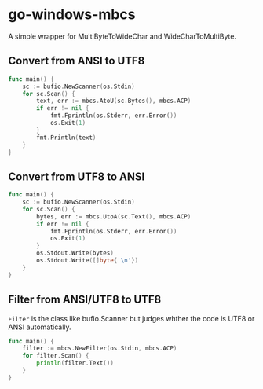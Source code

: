 go-windows-mbcs
===============

A simple wrapper for MultiByteToWideChar and WideCharToMultiByte.

Convert from ANSI to UTF8
--------------------

```go
func main() {
    sc := bufio.NewScanner(os.Stdin)
    for sc.Scan() {
        text, err := mbcs.AtoU(sc.Bytes(), mbcs.ACP)
        if err != nil {
            fmt.Fprintln(os.Stderr, err.Error())
            os.Exit(1)
        }
        fmt.Println(text)
    }
}
```

Convert from UTF8 to ANSI
----------------

```go
func main() {
    sc := bufio.NewScanner(os.Stdin)
    for sc.Scan() {
        bytes, err := mbcs.UtoA(sc.Text(), mbcs.ACP)
        if err != nil {
            fmt.Fprintln(os.Stderr, err.Error())
            os.Exit(1)
        }
        os.Stdout.Write(bytes)
        os.Stdout.Write([]byte{'\n'})
    }
}
```

Filter from ANSI/UTF8 to UTF8
--------------------

`Filter` is the class like bufio.Scanner but judges whther the code is UTF8 or ANSI automatically.

```go
func main() {
    filter := mbcs.NewFilter(os.Stdin, mbcs.ACP)
    for filter.Scan() {
        println(filter.Text())
    }
}
```

